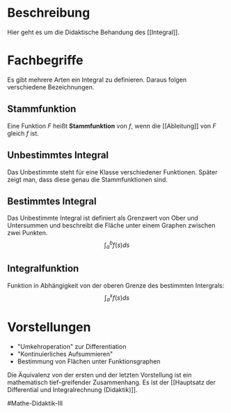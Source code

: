# Beschreibung
Hier geht es um die Didaktische Behandung des [[Integral]].

# Fachbegriffe
Es gibt mehrere Arten ein Integral zu definieren. Daraus folgen verschiedene Bezeichnungen.

## Stammfunktion
Eine Funktion $F$ heißt **Stammfunktion** von $f$, wenn die [[Ableitung]] von $F$ gleich $f$ ist.

## Unbestimmtes Integral
Das Unbestimmte steht für eine Klasse verschiedener Funktionen. Später zeigt man, dass diese genau die Stammfunktionen sind.


## Bestimmtes Integral
Das Unbestimmte Integral ist definiert als Grenzwert von Ober und Untersummen und beschreibt die Fläche unter einem Graphen zwischen zwei Punkten.
$$\int_a^b f(s)ds$$
## Integralfunktion
Funktion in Abhängigkeit von der oberen Grenze des bestimmten Intergrals:
$$\int_a^x f(s) ds$$

# Vorstellungen
- "Umkehroperation" zur Differentiation
- "Kontinuierliches Aufsummieren"
- Bestimmung von Flächen unter Funktionsgraphen

Die Äquivalenz von der ersten und der letzten Vorstellung ist ein mathematisch tief-greifender Zusammenhang. Es ist der [[Hauptsatz der Differential und Integralrechnung (Didaktik)]].



#Mathe-Didaktik-III 